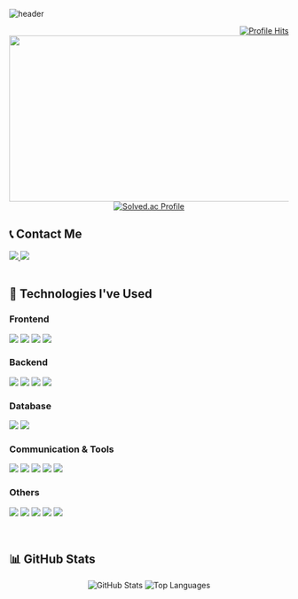 ![header](https://capsule-render.vercel.app/api?type=venom&text=Welcome%20👋&animation=scaleIn&fontSize=80&height=180&desc=byeongmin-kwak's%20GitHub&descAlignY=80&descAlign=61)

<div align="right">
  <a href="https://hits.seeyoufarm.com">
    <img src="https://hits.seeyoufarm.com/api/count/incr/badge.svg?url=https%3A%2F%2Fgithub.com%2Fbyeongmin-kwak&count_bg=%2379C83D&title_bg=%23555555&icon=&icon_color=%23E7E7E7&title=GitHub&edge_flat=false" alt="Profile Hits">
  </a>
</div>

<div align="center">
  <a href="https://www.gitanimals.org/en_US?utm_medium=image&utm_source=byeongmin-kwak&utm_content=farm">
    <img
      src="https://render.gitanimals.org/farms/byeongmin-kwak"
      width="600"
      height="300"
    />
  </a>
  <a href="https://solved.ac/rhkrqudals">
    <img src="http://mazassumnida.wtf/api/v2/generate_badge?boj=rhkrqudals" alt="Solved.ac Profile">
  </a>

</div>

## 📞 Contact Me

<div>
  <a href="mailto:kbm123123123123@gmail.com">
    <img src="https://img.shields.io/badge/Gmail-EA4335?style=for-the-badge&logo=Gmail&logoColor=white">
  </a>
  <a href="https://www.instagram.com/byeongmin_kwak/">
    <img src="https://img.shields.io/badge/Instagram-E4405F?style=for-the-badge&logo=Instagram&logoColor=white">
  </a>
</div>

<br/>

## 🔨 Technologies I've Used

<div>
  <h3>Frontend</h3>
  <p>
    <img src="https://img.shields.io/badge/react-61DAFB?style=for-the-badge&logo=react&logoColor=black">
    <img src="https://img.shields.io/badge/html5-E34F26?style=for-the-badge&logo=html5&logoColor=white"> 
    <img src="https://img.shields.io/badge/css3-1572B6?style=for-the-badge&logo=css3&logoColor=white"> 
    <img src="https://img.shields.io/badge/javascript-F7DF1E?style=for-the-badge&logo=javascript&logoColor=black">
  </p>

  <h3>Backend</h3>
  <p>
    <img src="https://img.shields.io/badge/node.js-339933?style=for-the-badge&logo=node.js&logoColor=white">
    <img src="https://img.shields.io/badge/java-007396?style=for-the-badge&logo=java&logoColor=white"> 
    <img src="https://img.shields.io/badge/spring-6DB33F?style=for-the-badge&logo=spring&logoColor=white">
    <img src="https://img.shields.io/badge/spring%20boot-6DB33F?style=for-the-badge&logo=springboot&logoColor=white">
  </p>

  <h3>Database</h3>
  <p>
    <img src="https://img.shields.io/badge/mongodb-47A248?style=for-the-badge&logo=mongodb&logoColor=white"> 
    <img src="https://img.shields.io/badge/mysql-4479A1?style=for-the-badge&logo=mysql&logoColor=white">
  </p>

  <h3>Communication & Tools</h3>
  <p>
    <img src="https://img.shields.io/badge/notion-000000?style=for-the-badge&logo=notion&logoColor=white">
    <img src="https://img.shields.io/badge/figma-F24E1E?style=for-the-badge&logo=figma&logoColor=white">
    <img src="https://img.shields.io/badge/slack-4A154B?style=for-the-badge&logo=slack&logoColor=white">
    <img src="https://img.shields.io/badge/clickup-7B68EE?style=for-the-badge&logo=clickup&logoColor=white">
    <img src="https://img.shields.io/badge/jira-0052CC?style=for-the-badge&logo=jira&logoColor=white">
  </p>

  <h3>Others</h3>
  <p>
    <img src="https://img.shields.io/badge/c++-00599C?style=for-the-badge&logo=c%2B%2B&logoColor=white"> 
    <img src="https://img.shields.io/badge/python-3776AB?style=for-the-badge&logo=python&logoColor=white">
    <img src="https://img.shields.io/badge/arduino-00878F?style=for-the-badge&logo=arduino&logoColor=white">
    <img src="https://img.shields.io/badge/dart-0175C2?style=for-the-badge&logo=dart&logoColor=white">
    <img src="https://img.shields.io/badge/flutter-02569B?style=for-the-badge&logo=flutter&logoColor=white">
  </p>
</div>

<br/>

## 📊 GitHub Stats

<div align="center">
  <img src="https://github-readme-stats.vercel.app/api?username=byeongmin-kwak&show_icons=true&theme=radical" alt="GitHub Stats">
  <img src="https://github-readme-stats.vercel.app/api/top-langs/?username=byeongmin-kwak&layout=compact&theme=radical" alt="Top Languages">
</div>
